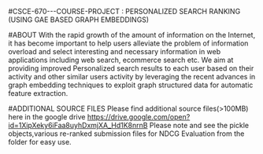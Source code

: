 #CSCE-670---COURSE-PROJECT : PERSONALIZED SEARCH RANKING (USING GAE BASED GRAPH EMBEDDINGS)

#ABOUT 
With the rapid growth of the amount of information on the Internet, it has become important to  help users alleviate the problem of information overload and select interesting and necessary information in web applications including web search, ecommerce search etc. We aim at providing improved Personalized search results to each user based on their activity and other similar users activity by leveraging the recent advances in graph embedding techniques to exploit graph structured data for automatic feature extraction.

#ADDITIONAL SOURCE FILES
Please find additional source files(>100MB) here in the google drive
https://drive.google.com/open?id=1XipXeky6iFaa8uyhDxmjXA_Hd1K8nrnB
Please note and see the pickle objects,various re-ranked submission files for NDCG Evaluation from the folder for easy use. 

